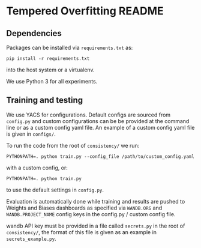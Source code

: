 # Tempered Overfitting README

## Dependencies

Packages can be installed via `requirements.txt` as:
```
pip install -r requirements.txt
```
into the host system or a virtualenv.

We use Python 3 for all experiments.

## Training and testing

We use YACS for configurations. Default configs are sourced from `config.py` and custom configurations
can be be provided at the command line or as a custom config yaml file. An example of a custom
config yaml file is given in `configs/`.

To run the code from the root of `consistency/` we run:
```
PYTHONPATH=. python train.py --config_file /path/to/custom_config.yaml
```
with a custom config, or:
```
PYTHONPATH=. python train.py
```
to use the default settings in `config.py`.

Evaluation is automatically done while training and results are pushed to Weights and Biases dashboards
as specified via `WANDB.ORG` and `WANDB.PROJECT_NAME` config keys in the config.py / custom config file.

wandb API key must be provided in a file called `secrets.py` in the root of `consistency/`, the format
of this file is given as an example in `secrets_example.py`.

